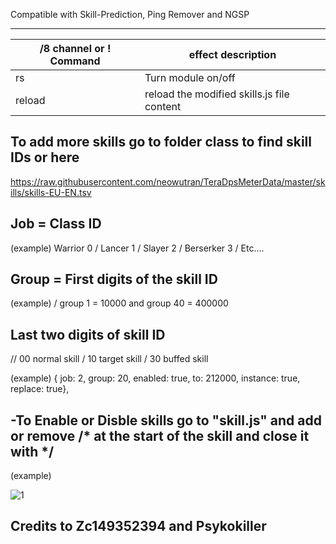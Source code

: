 Compatible with Skill-Prediction, Ping Remover and NGSP

------
/8 channel or ! Command | effect description
--- | ---
rs | Turn module on/off
reload | reload the modified skills.js file content

## To add more skills go to folder class to find skill IDs or here  

https://raw.githubusercontent.com/neowutran/TeraDpsMeterData/master/skills/skills-EU-EN.tsv

## Job = Class ID
(example)
Warrior  0 / Lancer 1 / Slayer 2 / Berserker 3 / Etc....

## Group = First digits of the skill ID
(example) 
/ group 1 = 10000 and group 40 = 400000

## Last two digits of skill ID  
// 00 normal skill / 10 target skill / 30 buffed skill

(example)
{ job: 2, group: 20, enabled: true, to: 212000, instance: true, replace: true},

## -To Enable or Disble skills go to "skill.js" and add or remove /* at the start of the skill and close it with */ 


(example)


![1](https://user-images.githubusercontent.com/35492207/115976332-cc98c580-a521-11eb-8638-46619ae621b1.png)







## Credits to Zc149352394 and Psykokiller
